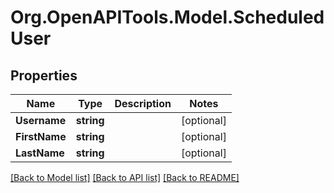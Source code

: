 # Org.OpenAPITools.Model.ScheduledUser
## Properties

Name | Type | Description | Notes
------------ | ------------- | ------------- | -------------
**Username** | **string** |  | [optional] 
**FirstName** | **string** |  | [optional] 
**LastName** | **string** |  | [optional] 

[[Back to Model list]](../README.md#documentation-for-models) [[Back to API list]](../README.md#documentation-for-api-endpoints) [[Back to README]](../README.md)

